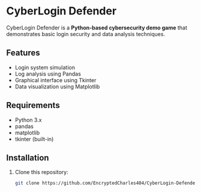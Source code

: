 # CyberLogin Defender
CyberLogin Defender is a **Python-based cybersecurity demo game** that demonstrates basic login security and data analysis techniques.

## Features
- Login system simulation
- Log analysis using Pandas
- Graphical interface using Tkinter
- Data visualization using Matplotlib

## Requirements
- Python 3.x
- pandas
- matplotlib
- tkinter (built-in)

## Installation
1. Clone this repository:
   ```bash
   git clone https://github.com/EncryptedCharles404/CyberLogin-Defender/releases/download/v1.0/CyberLogin_Defender.exe
